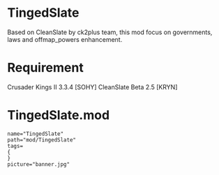 # TingedSlate
Based on CleanSlate by ck2plus team, this mod focus on governments, laws and offmap_powers enhancement.
# Requirement
Crusader Kings II 3.3.4 [SOHY]
CleanSlate Beta 2.5 [KRYN]
# TingedSlate.mod
```
name="TingedSlate"
path="mod/TingedSlate"
tags=
{
}
picture="banner.jpg"
```